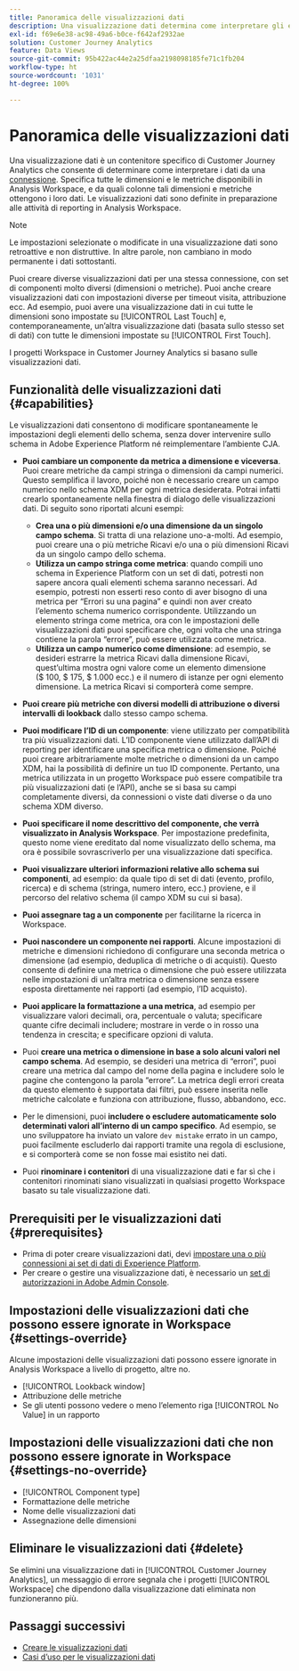 ```yaml
---
title: Panoramica delle visualizzazioni dati
description: Una visualizzazione dati determina come interpretare gli elementi dei dati nella connessione CJA, ad esempio metriche, dimensioni, sessioni, ecc.
exl-id: f69e6e38-ac98-49a6-b0ce-f642af2932ae
solution: Customer Journey Analytics
feature: Data Views
source-git-commit: 95b422ac44e2a25dfaa2198098185fe71c1fb204
workflow-type: ht
source-wordcount: '1031'
ht-degree: 100%

---
```


# Panoramica delle visualizzazioni dati

Una visualizzazione dati è un contenitore specifico di Customer Journey Analytics che consente di determinare come interpretare i dati da una [connessione](/help/connections/create-connection.md). Specifica tutte le dimensioni e le metriche disponibili in Analysis Workspace, e da quali colonne tali dimensioni e metriche ottengono i loro dati. Le visualizzazioni dati sono definite in preparazione alle attività di reporting in Analysis Workspace.

>[!NOTE]
>
>Le impostazioni selezionate o modificate in una visualizzazione dati sono retroattive e non distruttive. In altre parole, non cambiano in modo permanente i dati sottostanti.

Puoi creare diverse visualizzazioni dati per una stessa connessione, con set di componenti molto diversi (dimensioni o metriche). Puoi anche creare visualizzazioni dati con impostazioni diverse per timeout visita, attribuzione ecc. Ad esempio, puoi avere una visualizzazione dati in cui tutte le dimensioni sono impostate su [!UICONTROL Last Touch] e, contemporaneamente, un’altra visualizzazione dati (basata sullo stesso set di dati) con tutte le dimensioni impostate su [!UICONTROL First Touch].

I progetti Workspace in Customer Journey Analytics si basano sulle visualizzazioni dati.

## Funzionalità delle visualizzazioni dati {#capabilities}

Le visualizzazioni dati consentono di modificare spontaneamente le impostazioni degli elementi dello schema, senza dover intervenire sullo schema in Adobe Experience Platform né reimplementare l’ambiente CJA.

* **Puoi cambiare un componente da metrica a dimensione e viceversa**. Puoi creare metriche da campi stringa o dimensioni da campi numerici. Questo semplifica il lavoro, poiché non è necessario creare un campo numerico nello schema XDM per ogni metrica desiderata. Potrai infatti crearlo spontaneamente nella finestra di dialogo delle visualizzazioni dati. Di seguito sono riportati alcuni esempi:
   * **Crea una o più dimensioni e/o una dimensione da un singolo campo schema**. Si tratta di una relazione uno-a-molti. Ad esempio, puoi creare una o più metriche Ricavi e/o una o più dimensioni Ricavi da un singolo campo dello schema.
   * **Utilizza un campo stringa come metrica**: quando compili uno schema in Experience Platform con un set di dati, potresti non sapere ancora quali elementi schema saranno necessari. Ad esempio, potresti non esserti reso conto di aver bisogno di una metrica per “Errori su una pagina” e quindi non aver creato l’elemento schema numerico corrispondente. Utilizzando un elemento stringa come metrica, ora con le impostazioni delle visualizzazioni dati puoi specificare che, ogni volta che una stringa contiene la parola “errore”, può essere utilizzata come metrica.
   * **Utilizza un campo numerico come dimensione**: ad esempio, se desideri estrarre la metrica Ricavi dalla dimensione Ricavi, quest’ultima mostra ogni valore come un elemento dimensione ($ 100, $ 175, $ 1.000 ecc.) e il numero di istanze per ogni elemento dimensione. La metrica Ricavi si comporterà come sempre.

* **Puoi creare più metriche con diversi modelli di attribuzione o diversi intervalli di lookback** dallo stesso campo schema.

* **Puoi modificare l’ID di un componente**: viene utilizzato per compatibilità tra più visualizzazioni dati. L’ID componente viene utilizzato dall’API di reporting per identificare una specifica metrica o dimensione. Poiché puoi creare arbitrariamente molte metriche o dimensioni da un campo XDM, hai la possibilità di definire un tuo ID componente. Pertanto, una metrica utilizzata in un progetto Workspace può essere compatibile tra più visualizzazioni dati (e l’API), anche se si basa su campi completamente diversi, da connessioni o viste dati diverse o da uno schema XDM diverso.

* **Puoi specificare il nome descrittivo del componente, che verrà visualizzato in Analysis Workspace**. Per impostazione predefinita, questo nome viene ereditato dal nome visualizzato dello schema, ma ora è possibile sovrascriverlo per una visualizzazione dati specifica.

* **Puoi visualizzare ulteriori informazioni relative allo schema sui componenti**, ad esempio: da quale tipo di set di dati (evento, profilo, ricerca) e di schema (stringa, numero intero, ecc.) proviene, e il percorso del relativo schema (il campo XDM su cui si basa).

* **Puoi assegnare tag a un componente** per facilitarne la ricerca in Workspace.

* **Puoi nascondere un componente nei rapporti**. Alcune impostazioni di metriche e dimensioni richiedono di configurare una seconda metrica o dimensione (ad esempio, deduplica di metriche o di acquisti). Questo consente di definire una metrica o dimensione che può essere utilizzata nelle impostazioni di un’altra metrica o dimensione senza essere esposta direttamente nei rapporti (ad esempio, l’ID acquisto).

* **Puoi applicare la formattazione a una metrica**, ad esempio per visualizzare valori decimali, ora, percentuale o valuta; specificare quante cifre decimali includere; mostrare in verde o in rosso una tendenza in crescita; e specificare opzioni di valuta.

* Puoi **creare una metrica o dimensione in base a solo alcuni valori nel campo schema**. Ad esempio, se desideri una metrica di “errori”, puoi creare una metrica dal campo del nome della pagina e includere solo le pagine che contengono la parola “errore”. La metrica degli errori creata da questo elemento è supportata dai filtri, può essere inserita nelle metriche calcolate e funziona con attribuzione, flusso, abbandono, ecc.

* Per le dimensioni, puoi **includere o escludere automaticamente solo determinati valori all’interno di un campo specifico**. Ad esempio, se uno sviluppatore ha inviato un valore `dev mistake` errato in un campo, puoi facilmente escluderlo dai rapporti tramite una regola di esclusione, e si comporterà come se non fosse mai esistito nei dati.

* Puoi **rinominare i contenitori** di una visualizzazione dati e far sì che i contenitori rinominati siano visualizzati in qualsiasi progetto Workspace basato su tale visualizzazione dati.

## Prerequisiti per le visualizzazioni dati {#prerequisites}

* Prima di poter creare visualizzazioni dati, devi [impostare una o più connessioni ai set di dati di Experience Platform](/help/connections/create-connection.md).
* Per creare o gestire una visualizzazione dati, è necessario un [set di autorizzazioni in Adobe Admin Console](https://experienceleague.adobe.com/docs/analytics-platform/using/cja-overview/cja-overview.html?lang=it#admin-access-permissions).

## Impostazioni delle visualizzazioni dati che possono essere ignorate in Workspace {#settings-override}

Alcune impostazioni delle visualizzazioni dati possono essere ignorate in Analysis Workspace a livello di progetto, altre no.

* [!UICONTROL Lookback window]
* Attribuzione delle metriche
* Se gli utenti possono vedere o meno l’elemento riga [!UICONTROL No Value] in un rapporto

## Impostazioni delle visualizzazioni dati che non possono essere ignorate in Workspace {#settings-no-override}

* [!UICONTROL Component type]
* Formattazione delle metriche
* Nome delle visualizzazioni dati
* Assegnazione delle dimensioni

## Eliminare le visualizzazioni dati {#delete}

Se elimini una visualizzazione dati in [!UICONTROL Customer Journey Analytics], un messaggio di errore segnala che i progetti [!UICONTROL Workspace] che dipendono dalla visualizzazione dati eliminata non funzioneranno più.

## Passaggi successivi

* [Creare le visualizzazioni dati](/help/data-views/create-dataview.md)
* [Casi d’uso per le visualizzazioni dati](/help/use-cases/data-views/data-views-usecases.md)
